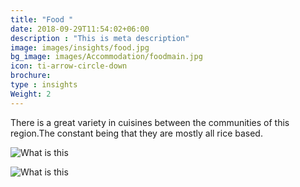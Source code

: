 ```yaml
---
title: "Food "
date: 2018-09-29T11:54:02+06:00
description : "This is meta description"
image: images/insights/food.jpg
bg_image: images/Accommodation/foodmain.jpg
icon: ti-arrow-circle-down
brochure: 
type : insights
Weight: 2
---
```



There is a great variety in cuisines between the communities of this region.The constant being that they are mostly all rice based.


![What is this](/images/Accommodation/meals.jpg)

![What is this](/images/Accommodation/localbrew.jpg)

